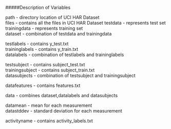 #####Description of Variables

path - directory location of UCI HAR Dataset  
files - contains all the files in UCI HAR Dataset
testdata - represents test set  
trainingdata - represents training set  
dataset - combination of testdata and trainingdata  

testlabels - contains y_test.txt  
traininglabels - contains y_train.txt  
datalabels - combination of testlabels and traininglabels  

testsubject - contains subject_test.txt  
trainingsubject - contains subject_train.txt  
datasubjects - combination of testsubject and trainingsubject  

datafeatures - contains features.txt  

data - combines dataset,datalabels and datasubjects  

datamean - mean for each measurement  
datastddev - standard deviation for each measurement  

activityname - contains activity_labels.txt


